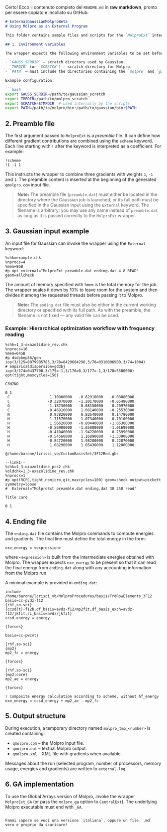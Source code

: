 Certo! Ecco il contenuto completo del `README.md` in **raw markdown**, pronto per essere copiato e incollato su GitHub:

````markdown
# ExternalGaussianMolproBeta  
# Using Molpro as an External Program

This folder contains sample files and scripts for the `MolproExt` interface that allows Gaussian to call Molpro for energies and gradients.

## 1. Environment variables

The wrapper expects the following environment variables to be set before running:

- `GAUSS_SCRDIR` – scratch directory used by Gaussian.
- `TMPDIR` (or `SCRATCH`) – scratch directory for Molpro.
- `PATH` – must include the directories containing the `molpro` and `g16`/`gdv` executables.

Example configuration:

```bash
export GAUSS_SCRDIR=/path/to/gaussian_scratch
export TMPDIR=/path/to/molpro_scratch
export SCRATCH=$TMPDIR  # used internally by the scripts
export PATH=/path/to/molpro/bin:/path/to/gaussian/bin:$PATH
````

## 2. Preamble file

The first argument passed to `MolproExt` is a *preamble* file. It can define how different gradient contributions are combined using the `scheme` keyword. Each line starting with `!` after the keyword is interpreted as a coefficient. For example:

```text
!scheme
!1 -1 1
```

This instructs the wrapper to combine three gradients with weights `1`, `-1` and `1`. The preamble content is inserted at the beginning of the generated `qmolpro.com` input file.

> **Note:** The preamble file (`preamble.dat`) must either be located in the directory where the Gaussian job is launched, or its full path must be specified in the Gaussian input using the `External` keyword. The filename is arbitrary: you may use any name instead of `preamble.dat` as long as it is passed correctly to the `MolproExt` wrapper.

## 3. Gaussian input example

An input file for Gaussian can invoke the wrapper using the `External` keyword:

```text
%chk=example.chk
%nprocs=4
%mem=8GB
#p opt external="MolproExt preamble.dat ending.dat 4 8 READ" geom=allcheck
```

The amount of memory specified with `%mem` is the total memory for the job. The wrapper scales it down by 10% to leave room for the system and then divides it among the requested threads before passing it to Molpro.

> **Note:** The `ending.dat` file must also be either in the current working directory or specified with its full path. As with the preamble, the filename is not fixed — any valid file can be used.

### Example: Hierarchical optimization workflow with frequency reading

```text
%chk=1_3-oxazolidine_rev.chk
%nprocs=16
%mem=64GB
#p dsdpbep86/gen iop(3/125=0079905785,3/78=0429604296,3/76=0310006900,3/74=1004)
# empiricaldispersion=gd3bj iop(3/174=0437700,3/175=-1,3/176=0,3/177=-1,3/178=5500000) opt(tight,maxcycles=150)

C3H7NO

0 1
 C                  1.10980000   -0.62910000   -0.08880000
 C                 -0.32070000   -1.20170000   -0.05490000
 O                 -1.18730000   -0.08150000    0.20970000
 C                 -0.46910000    1.08140000   -0.25530000
 N                  0.93820000    0.82640000    0.14780000
 H                  1.71570000   -1.07340000    0.70100000
 H                  1.56620000   -0.80440000   -1.06300000
 H                 -0.56900000   -1.65000000   -1.01690000
 H                 -0.41040000   -1.94220000    0.73990000
 H                 -0.54560000    1.16890000   -1.33900000
 H                 -0.84720000    1.98200000    0.22870000
 H                  1.08290000    1.05430000    1.12000000

@/home/barone/lcrisci_vb/CustomBasisSet/3F12Red.gbs

--link1--
%chk=1_3-oxazolidine_pcs2.chk
%oldchk=1_3-oxazolidine_rev.chk
%nprocs=1
#p opt(RCFC,tight,nomicro,gic,maxcycles=100) geom=check output=pickett symmetry=loose
#  External="MolproExt preamble.dat ending.dat 30 250 read"

Title card

0 1
```

## 4. Ending file

The `ending.dat` file contains the Molpro commands to compute energies and gradients. The final line must define the total energy in the form:

```text
exe_energy = <expression>
```

where `<expression>` is built from the intermediate energies obtained with Molpro. The wrapper expects `exe_energy` to be present so that it can read the final energy from `ending.dat` along with any accounting information from the Molpro run.

A minimal example is provided in `ending.dat`:

```text
include /home/barone/lcrisci_vb/MolproProcedures/basis/TrdRowElements_3F12
basis=cc-pvdz-f12
{rhf,so-sci}
{ccsd(t)-f12b,df_basis=avdz-f12/mp2fit,df_basis_exch=avdz-f12/jkfit,ri_basis=avdz/jkfit}
ccsd_energy = energy

{forces}

basis=cc-pwcvtz

{rhf,so-sci}
{mp2}
mp2_fc = energy

{forces}

{rhf,so-sci}
{mp2;core}
mp2_ae = energy

{forces}

! Composite energy calculation according to scheme, without hf_energy
exe_energy = ccsd_energy + mp2_ae - mp2_fc
```

## 5. Output structure

During execution, a temporary directory named `molpro_tmp_<number>` is created containing:

* `qmolpro.com` – the Molpro input file.
* `qmolpro.out` – textual Molpro output.
* `qmolpro.xml` – XML file with gradients when available.

Messages about the run (selected program, number of processors, memory usage, energies and gradients) are written to `external.log`.

## 6. GA implementation

To use the Global Arrays version of Molpro, invoke the wrapper `MolproExt_GA` (or pass the `molpro_ga` option to `CentralExt`). The underlying Molpro executable must end with `_GA`.

```

Fammi sapere se vuoi una versione `italiana`, oppure un file `.md` vero e proprio da scaricare!
```

